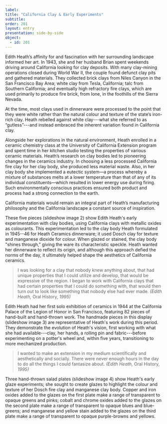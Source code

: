 ```yaml
---
label: 
title: "California Clay & Early Experiments"
subtitle:
order: 201
layout: entry
presentation: side-by-side
object:
  - id: 201
---
```

Edith Heath’s affinity for and fascination with her surrounding landscape informed her art. In 1943, she and her husband Brian spent weekends driving around California looking for clay deposits. With many clay-mining operations closed during World War II, the couple found defunct clay pits and gathered materials. They collected brick clays from Niles Canyon in the San Francisco Bay Area; white clay from Tesla, California; talc from Southern California; and eventually high refractory fire clays, which are used primarily to produce fire brick, from Ione, in the foothills of the Sierra Nevada.

At the time, most clays used in dinnerware were processed to the point that they were white rather than the natural colour and texture of the state’s iron-rich clay. Heath rebelled against white clay---what she referred to as “gutless”---and instead embraced the inherent variation found in California clay.

Alongside her explorations in the natural environment, Heath enrolled in a ceramic chemistry class at the University of California Extension program and spent time in her kitchen studio testing the properties of various ceramic materials. Heath’s research on clay bodies led to pioneering changes in the ceramics industry. In choosing a less processed California fire clay for her clay body, she produced less material waste. Also, in her clay body she implemented a eutectic system—a process whereby a mixture of substances melts at a lower temperature than that of any of its individual constituents—which resulted in lower energy use during firing. Such environmentally conscious practices ensured both product and process had a strong connection to the earth.

California materials would remain an integral part of Heath’s manufacturing philosophy and the California landscape a constant source of inspiration.

These five pieces (slideshow image 2) show Edith Heath's early experimentation with clay bodies, using California clays with metallic oxides as colourants. This experimentation led to the clay body Heath formulated in 1945--46 for Heath Ceramics dinnerware; it used Dosch clay for texture and manganese dioxide for colour. When glazed or stained, the clay body "shines through," giving the ware its characteristic speckle. Heath wanted her dinnerware to reflect its origin, and although this approach defied the norms of the day, it ultimately helped shape the aesthetics of California ceramics.

> I was looking for a clay that nobody knew anything about, that had unique properties that I could utilize and develop, that would be expressive of the region. I began to work with California clays that had certain properties that I could do something with, that would then turn out to look like something that nobody else had ever made. *(Edith Heath,* Oral History, *1995)*

Edith Heath had her first solo exhibition of ceramics in 1944 at the California Palace of the Legion of Honor in San Francisco, featuring 82 pieces of hand-built and hand-thrown work. The handmade pieces in this display (slideshow image 3) are representative of Heath's work during this period. They demonstrate the evolution of Heath's vision, first working with what she had available---clay, her hands, a rolling pin and fabric---before experimenting on a potter's wheel and, within five years, transitioning to more mechanized production.

> I wanted to make an extension in my medium scientifically and aesthetically and socially. There were never enough hours in the day to do all the things I could fantasize about. *(Edith Heath,* Oral History, *1995)*

Three hand-thrown salad plates (slideshow image 4) show Heath's early glaze experiments; she sought to create glazes to highlight the colour and texture of her Dosch fire clay and manganese clay body. Copper and iron oxides added to the glazes on the first plate make a range of transparent to opaque greens and pinks; cobalt and chrome oxides added to the glazes on the second plate make a range of transparent to opaque blues and blue-greens; and manganese and yellow stain added to the glazes on the third plate make a range of transparent to opaque purple-browns and yellows.
